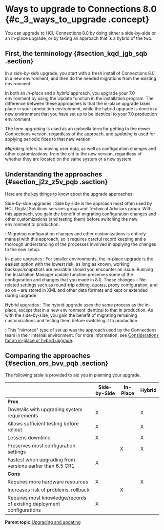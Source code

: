 # Ways to upgrade to Connections 8.0 {#c_3_ways_to_upgrade .concept}

You can upgrade to HCL Connections 8.0  by doing either a side-by-side or an in-place upgrade, or by taking an approach that is a hybrid of the two.

## First, the terminology {#section_kqd_jgb_sqb .section}

In a *side-by-side* upgrade, you start with a fresh install of Connections 8.0 in a new environment, and then do the needed migrations from the existing environment.

In both an *in-place* and a *hybrid* approach, you upgrade your 7.0 environment by using the Update function in the installation program. The difference between these approaches is that the in-place upgrade takes place in your production environment, while the hybrid upgrade is done in a new environment that you have set up to be identical to your 7.0 production environment.

The term *upgrading* is used as an umbrella term for getting to the newer Connections version, regardless of the approach, and *updating* is used for applying periodic fixes to that new version.

*Migrating* refers to moving user data, as well as configuration changes and other customizations, from the old to the new version, regardless of whether they are located on the same system or a new system.

## Understanding the approaches {#section_j2z_z5v_pqb .section}

Here are the key things to know about the upgrade approaches:

Side-by-side upgrades
:   Side by side is the approach most often used by HCL Digital Solutions services group and Technical Advisors group. With this approach, you gain the benefit of migrating configuration changes and other customizations \(and testing them\) before switching the new environment to production.

:   Migrating configuration changes and other customizations is entirely manual with this approach, so it requires careful record keeping and a thorough understanding of the processes involved in applying the changes to the new setup.

In-place upgrades
:   For smaller environments, the in-place upgrade is the easiest option with the lowest risk, as long as known, working backups/snapshots are available should you encounter an issue. Running the Installation Manager update function preserves some of the configuration and changes that you made in 8.0. These changes – file-related settings such as round-trip editing, quotas, proxy configuration, and so on – are stored in XML and other data formats and kept or extended during upgrade.

Hybrid upgrades
:   The hybrid upgrade uses the same process as the in-place, except that in a new environment identical to that in production. As with the side-by-side, you gain the benefit of migrating remaining customizations and testing them before switching it to production.

:   This "mirrored" type of set up was the approach used by the Connections team in their internal environment. For more information, see [Considerations for an in-place or hybrid upgrade](c_inplace_upgrade_considerations.md).

## Comparing the approaches {#section_ors_bvv_pqb .section}

The following table is provided to aid you in planning your upgrade.

| |Side-by-Side|In-Place|Hybrid|
|--|------------|--------|------|
|**Pros**|
|Dovetails with upgrading system requirements|X| |X|
|Allows sufficient testing before rollout|X| |X|
|Lessens downtime|X| |X|
|Preserves most configuration settings| |X|X|
|Fastest when upgrading from versions earlier than 6.5 CR1|X| | |
|**Cons**|
|Requires more hardware resources|X| |X|
|Increases risk of problems, rollback| |X| |
|Requires most knowledge/records of existing deployment configurations|X| | |

**Parent topic:**[Upgrading and updating](../migrate/c_upgrade_migrate_overview.md)


